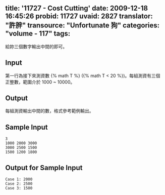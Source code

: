 title: '11727 - Cost Cutting'
date: 2009-12-18 16:45:26
probid: 11727
uvaid: 2827
translator: "許胖"
transource: "Unfortunate 狗"
categories: "volume - 117"
tags:
---

給妳三個數字輸出中間的即可。

<!-- more -->

## Input ##

第一行為接下來測資數 {% math T %} ({% math T < 20 %})。每組測資有三個正整數，範圍介於 1000 ~ 10000。

## Output ##

每組測資輸出中間的數，格式參考範例輸出。

## Sample Input ##

	3
	1000 2000 3000
	3000 2500 1500
	1500 1200 1800

## Output for Sample Input ##

	Case 1: 2000
	Case 2: 2500
	Case 3: 1500